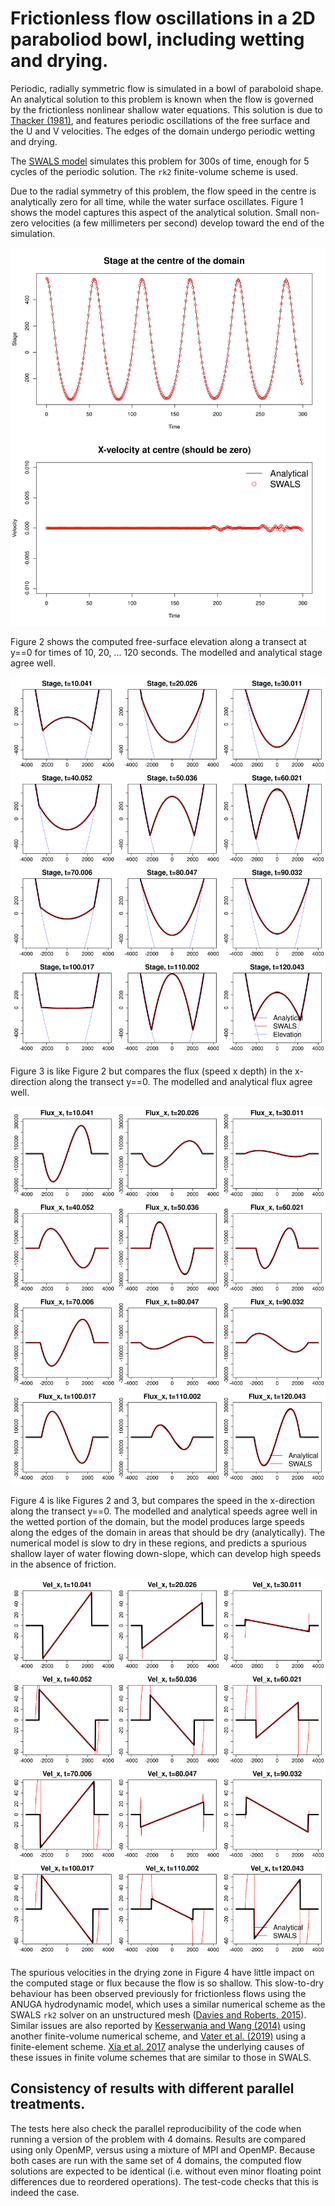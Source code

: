 # Frictionless flow oscillations in a 2D paraboliod bowl, including wetting and drying.

Periodic, radially symmetric flow is simulated in a bowl of paraboloid shape. An analytical solution to this problem is known when the flow is governed by the frictionless nonlinear shallow water equations. This solution is due to [Thacker (1981)](https://doi.org/10.1017/S0022112081001882), and features periodic oscillations of the free surface and the U and V velocities. The edges of the domain undergo periodic wetting and drying.

The [SWALS model](paraboloid_bowl.f90) simulates this problem for 300s of time, enough for 5 cycles of the periodic solution. The `rk2` finite-volume scheme is used. 

Due to the radial symmetry of this problem, the flow speed in the centre is analytically zero for all time, while the water surface oscillates. Figure 1 shows the model captures this aspect of the analytical solution. Small non-zero velocities (a few millimeters per second) develop toward the end of the simulation. 

![Figure 1: The modelled flow in the centre of the domain](model_vs_data_stage_at_centre.png)

Figure 2 shows the computed free-surface elevation along a transect at y==0 for times of 10, 20, ... 120 seconds. The modelled and analytical stage agree well.

![Figure 2: The modelled free surface elevation along y==0, at various instants in time](model_vs_data_stage_over_time.png)


Figure 3 is like Figure 2 but compares the flux (speed x depth) in the x-direction along the transect y==0. The modelled and analytical flux agree well.

![Figure 3: The modelled flux (depth x speed) directed along y==0, at various instants in time](model_vs_data_flux_x_over_time.png)


Figure 4 is like Figures 2 and 3, but compares the speed in the x-direction along the transect y==0. The modelled and analytical speeds agree well in the wetted portion of the domain, but the model produces large speeds along the edges of the domain in areas that should be dry (analytically). The numerical model is slow to dry in these regions, and predicts a spurious shallow layer of water flowing down-slope, which can develop high speeds in the absence of friction.

![Figure 4: The modelled velocity directed along y==0, at various instants in time](model_vs_data_vel_x_over_time.png)

The spurious velocities in the drying zone in Figure 4 have little impact on the computed stage or flux because the flow is so shallow. This slow-to-dry behaviour has been observed previously for frictionless flows using the ANUGA hydrodynamic model, which uses a similar numerical scheme as the SWALS `rk2` solver on an unstructured mesh ([Davies and Roberts, 2015](https://www.mssanz.org.au/modsim2015/L5/davies.pdf)). Similar issues are also reported by [Kesserwania and Wang (2014)]( https://doi.org/10.1002/2013WR014906) using another finite-volume numerical scheme, and [Vater et al. (2019)](https://doi.org/10.1002/fld.4762) using a finite-element scheme. [Xia et al. 2017](https://doi.org/10.1002/2016WR020055) analyse the underlying causes of these issues in finite volume schemes that are similar to those in SWALS. 


## Consistency of results with different parallel treatments.

The tests here also check the parallel reproducibility of the code when running a version of the problem with 4 domains. Results are compared using only OpenMP, versus using a mixture of MPI and OpenMP. Because both cases are run with the same set of 4 domains, the computed flow solutions are expected to be identical (i.e. without even minor floating point differences due to reordered operations). The test-code checks that this is indeed the case.
